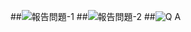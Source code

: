 ##![報告問題-1](https://user-images.githubusercontent.com/76472326/199699669-2606a32b-c16d-4028-8712-9d03e310730e.png)
##![報告問題-2](https://user-images.githubusercontent.com/76472326/199699680-357f0790-2544-4688-98d4-8327252e6f78.png)
##![Q A](https://user-images.githubusercontent.com/76472326/199699138-f6aa55cc-136f-4bcf-bef3-4a884134dd81.png)
